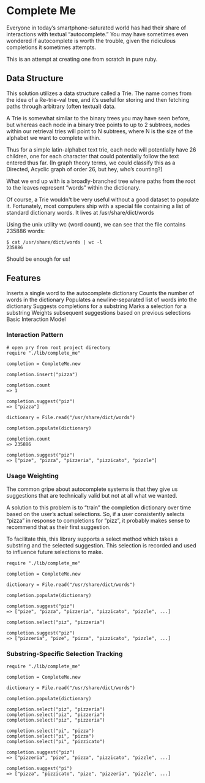 # Complete Me

Everyone in today’s smartphone-saturated world has had their share of interactions with textual “autocomplete.” 
You may have sometimes even wondered if autocomplete is worth the trouble, given the ridiculous completions it sometimes attempts.

This is an attempt at creating one from scratch in pure ruby.

## Data Structure

This solution utilizes a data structure called a Trie. The name comes from the idea of a Re-trie-val tree, 
and it’s useful for storing and then fetching paths through arbitrary (often textual) data.

A Trie is somewhat similar to the binary trees you may have seen before, 
but whereas each node in a binary tree points to up to 2 subtrees, 
nodes within our retrieval tries will point to N subtrees, 
where N is the size of the alphabet we want to complete within.

Thus for a simple latin-alphabet text trie, each node will potentially have 26 children, 
one for each character that could potentially follow the text entered thus far. 
(In graph theory terms, we could classify this as a Directed, Acyclic graph of order 26, but hey, who’s counting?)

What we end up with is a broadly-branched tree where paths 
from the root to the leaves represent “words” within the dictionary.

Of course, a Trie wouldn't be very useful without a good dataset to populate it. 
Fortunately, most computers ship with a special file containing a list of standard dictionary words. 
It lives at /usr/share/dict/words

Using the unix utility wc (word count), we can see that the file contains 235886 words:

```
$ cat /usr/share/dict/words | wc -l
235886
```

Should be enough for us!

## Features

Inserts a single word to the autocomplete dictionary
Counts the number of words in the dictionary
Populates a newline-separated list of words into the dictionary
Suggests completions for a substring
Marks a selection for a substring
Weights subsequent suggestions based on previous selections
Basic Interaction Model

### Interaction Pattern

```
# open pry from root project directory
require "./lib/complete_me"

completion = CompleteMe.new

completion.insert("pizza")

completion.count
=> 1

completion.suggest("piz")
=> ["pizza"]

dictionary = File.read("/usr/share/dict/words")

completion.populate(dictionary)

completion.count
=> 235886

completion.suggest("piz")
=> ["pize", "pizza", "pizzeria", "pizzicato", "pizzle"]
```

### Usage Weighting

The common gripe about autocomplete systems is that they give us suggestions that are technically valid 
but not at all what we wanted.

A solution to this problem is to “train” the completion dictionary over time based on the user’s actual selections. 
So, if a user consistently selects “pizza” in response to completions for “pizz”, 
it probably makes sense to recommend that as their first suggestion.

To facilitate this, this library supports a select method which takes a substring and the selected suggestion. 
This selection is recorded and used to influence future selections to make.

```
require "./lib/complete_me"

completion = CompleteMe.new

dictionary = File.read("/usr/share/dict/words")

completion.populate(dictionary)

completion.suggest("piz")
=> ["pize", "pizza", "pizzeria", "pizzicato", "pizzle", ...]

completion.select("piz", "pizzeria")

completion.suggest("piz")
=> ["pizzeria", "pize", "pizza", "pizzicato", "pizzle", ...]
```

### Substring-Specific Selection Tracking
```
require "./lib/complete_me"

completion = CompleteMe.new

dictionary = File.read("/usr/share/dict/words")

completion.populate(dictionary)

completion.select("piz", "pizzeria")
completion.select("piz", "pizzeria")
completion.select("piz", "pizzeria")

completion.select("pi", "pizza")
completion.select("pi", "pizza")
completion.select("pi", "pizzicato")

completion.suggest("piz")
=> ["pizzeria", "pize", "pizza", "pizzicato", "pizzle", ...]

completion.suggest("pi")
=> ["pizza", "pizzicato", "pize", "pizzeria", "pizzle", ...]
```
